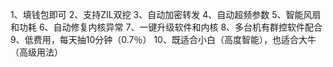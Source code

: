 1、填钱包即可 
2、支持ZIL双挖
3、自动加密转发
4、自动超频参数
5、智能风扇和功耗
6、自动修复内核异常
7、一键升级软件和内核
8、多台机有群控软件配合
9、低费用，每天抽10分钟（0.7％）
10、既适合小白（高度智能），也适合大牛（高级用法）
